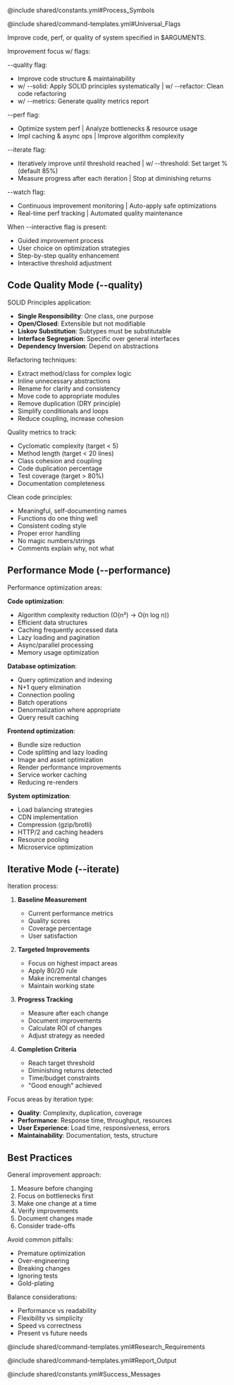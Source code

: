 @include shared/constants.yml#Process_Symbols

@include shared/command-templates.yml#Universal_Flags

Improve code, perf, or quality of system specified in $ARGUMENTS.

Improvement focus w/ flags:

--quality flag:
- Improve code structure & maintainability
- w/ --solid: Apply SOLID principles systematically | w/ --refactor: Clean code refactoring
- w/ --metrics: Generate quality metrics report

--perf flag:
- Optimize system perf | Analyze bottlenecks & resource usage
- Impl caching & async ops | Improve algorithm complexity

--iterate flag:
- Iteratively improve until threshold reached | w/ --threshold: Set target % (default 85%)
- Measure progress after each iteration | Stop at diminishing returns

--watch flag:
- Continuous improvement monitoring | Auto-apply safe optimizations
- Real-time perf tracking | Automated quality maintenance

When --interactive flag is present:
- Guided improvement process
- User choice on optimization strategies
- Step-by-step quality enhancement
- Interactive threshold adjustment

## Code Quality Mode (--quality)

SOLID Principles application:
- **Single Responsibility**: One class, one purpose
- **Open/Closed**: Extensible but not modifiable
- **Liskov Substitution**: Subtypes must be substitutable
- **Interface Segregation**: Specific over general interfaces
- **Dependency Inversion**: Depend on abstractions

Refactoring techniques:
- Extract method/class for complex logic
- Inline unnecessary abstractions
- Rename for clarity and consistency
- Move code to appropriate modules
- Remove duplication (DRY principle)
- Simplify conditionals and loops
- Reduce coupling, increase cohesion

Quality metrics to track:
- Cyclomatic complexity (target < 5)
- Method length (target < 20 lines)
- Class cohesion and coupling
- Code duplication percentage
- Test coverage (target > 80%)
- Documentation completeness

Clean code principles:
- Meaningful, self-documenting names
- Functions do one thing well
- Consistent coding style
- Proper error handling
- No magic numbers/strings
- Comments explain why, not what

## Performance Mode (--performance)

Performance optimization areas:

**Code optimization**:
- Algorithm complexity reduction (O(n²) → O(n log n))
- Efficient data structures
- Caching frequently accessed data
- Lazy loading and pagination
- Async/parallel processing
- Memory usage optimization

**Database optimization**:
- Query optimization and indexing
- N+1 query elimination
- Connection pooling
- Batch operations
- Denormalization where appropriate
- Query result caching

**Frontend optimization**:
- Bundle size reduction
- Code splitting and lazy loading
- Image and asset optimization
- Render performance improvements
- Service worker caching
- Reducing re-renders

**System optimization**:
- Load balancing strategies
- CDN implementation
- Compression (gzip/brotli)
- HTTP/2 and caching headers
- Resource pooling
- Microservice optimization

## Iterative Mode (--iterate)

Iteration process:
1. **Baseline Measurement**
   - Current performance metrics
   - Quality scores
   - Coverage percentage
   - User satisfaction

2. **Targeted Improvements**
   - Focus on highest impact areas
   - Apply 80/20 rule
   - Make incremental changes
   - Maintain working state

3. **Progress Tracking**
   - Measure after each change
   - Document improvements
   - Calculate ROI of changes
   - Adjust strategy as needed

4. **Completion Criteria**
   - Reach target threshold
   - Diminishing returns detected
   - Time/budget constraints
   - "Good enough" achieved

Focus areas by iteration type:
- **Quality**: Complexity, duplication, coverage
- **Performance**: Response time, throughput, resources
- **User Experience**: Load time, responsiveness, errors
- **Maintainability**: Documentation, tests, structure

## Best Practices

General improvement approach:
1. Measure before changing
2. Focus on bottlenecks first
3. Make one change at a time
4. Verify improvements
5. Document changes made
6. Consider trade-offs

Avoid common pitfalls:
- Premature optimization
- Over-engineering
- Breaking changes
- Ignoring tests
- Gold-plating

Balance considerations:
- Performance vs readability
- Flexibility vs simplicity
- Speed vs correctness
- Present vs future needs

@include shared/command-templates.yml#Research_Requirements

@include shared/command-templates.yml#Report_Output

@include shared/constants.yml#Success_Messages

